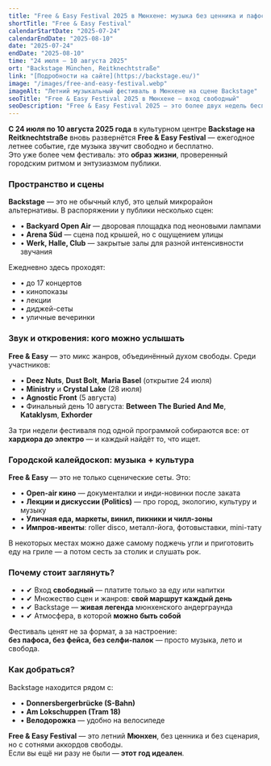 ```yaml
---
title: "Free & Easy Festival 2025 в Мюнхене: музыка без ценника и пафоса"
shortTitle: "Free & Easy Festival"
calendarStartDate: "2025-07-24"
calendarEndDate: "2025-08-10"
date: "2025-07-24"
endDate: "2025-08-10"
time: "24 июля – 10 августа 2025"
ort: "Backstage München, Reitknechtstraße"
link: "[Подробности на сайте](https://backstage.eu/)"
image: "/images/free-and-easy-festival.webp"
imageAlt: "Летний музыкальный фестиваль в Мюнхене на сцене Backstage"
seoTitle: "Free & Easy Festival 2025 в Мюнхене — вход свободный"
seoDescription: "Free & Easy Festival 2025 — это более двух недель бесплатной живой музыки, уличной еды и открытых вечеринок в Backstage München. С 24 июля по 10 августа."
---
```


**С 24 июля по 10 августа 2025 года** в культурном центре **Backstage на Reitknechtstraße** вновь развернётся **Free & Easy Festival** — ежегодное летнее событие, где музыка звучит свободно и бесплатно.  
Это уже более чем фестиваль: это **образ жизни**, проверенный городским ритмом и энтузиазмом публики.

### Пространство и сцены

**Backstage** — это не обычный клуб, это целый микрорайон альтернативы. В распоряжении у публики несколько сцен:

- • **Backyard Open Air** — дворовая площадка под неоновыми лампами  
- • **Arena Süd** — сцена под крышей, но с ощущением улицы  
- • **Werk, Halle, Club** — закрытые залы для разной интенсивности звучания  

Ежедневно здесь проходят:

- • до 17 концертов  
- • кинопоказы  
- • лекции  
- • диджей-сеты  
- • уличные вечеринки  

### Звук и откровения: кого можно услышать

**Free & Easy** — это микс жанров, объединённый духом свободы. Среди участников:

- • **Deez Nuts**, **Dust Bolt**, **Maria Basel** (открытие 24 июля)  
- • **Ministry** и **Crystal Lake** (28 июля)  
- • **Agnostic Front** (5 августа)  
- • Финальный день 10 августа: **Between The Buried And Me**, **Kataklysm**, **Exhorder**  

За три недели фестиваля под одной программой собираются все: от **хардкора до электро** — и каждый найдёт то, что ищет.

### Городской калейдоскоп: музыка + культура

**Free & Easy** — это не только сценические сеты. Это:

- • **Open-air кино** — документалки и инди-новинки после заката  
- • **Лекции и дискуссии (Politics)** — про город, экологию, культуру и музыку  
- • **Уличная еда, маркеты, винил, пикники и чилл-зоны**  
- • **Импров-ивенты**: roller disco, металл-йога, фотовыставки, mini-тату  

В некоторых местах можно даже самому поджечь угли и приготовить еду на гриле — а потом сесть за столик и слушать рок.

### Почему стоит заглянуть?

- • ✔ Вход **свободный** — платите только за еду или напитки  
- • ✔ Множество сцен и жанров: **свой маршрут каждый день**  
- • ✔ Backstage — **живая легенда** мюнхенского андерграунда  
- • ✔ Атмосфера, в которой **можно быть собой**  

Фестиваль ценят не за формат, а за настроение:  
**без пафоса, без фейса, без селфи-палок** — просто музыка, лето и свобода.

### Как добраться?

Backstage находится рядом с:

- • **Donnersbergerbrücke (S-Bahn)**  
- • **Am Lokschuppen (Tram 18)**  
- • **Велодорожка** — удобно на велосипеде  

**Free & Easy Festival** — это летний **Мюнхен**, без ценника и без сценария, но с сотнями аккордов свободы.  
Если вы ещё ни разу не были — **этот год идеален**.
